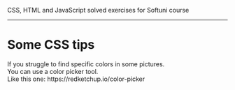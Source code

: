 CSS, HTML and JavaScript solved exercises for Softuni course

<hr>
<h1>Some CSS tips</h1>
If you struggle to find specific colors in some pictures.
<br>
You can use a color picker tool.
<br>
Like this one:
https://redketchup.io/color-picker
